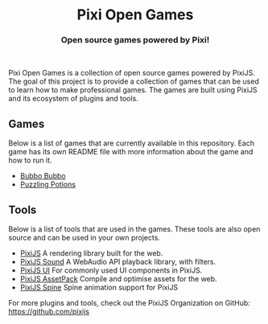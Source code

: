 <div align="center">
    <h1>Pixi Open Games</h1>
    <h3>Open source games powered by Pixi!</h3>
</div>
<br>

Pixi Open Games is a collection of open source games powered by PixiJS. The goal of this project is to provide a collection of games that can be used to learn how to make professional games. The games are built using PixiJS and its ecosystem of plugins and tools.

## Games

Below is a list of games that are currently available in this repository. Each game has its own README file with more information about the game and how to run it.

- [Bubbo Bubbo](/bubbo-bubbo/README.md)
- [Puzzling Potions](/puzzling-potions/README.md)

## Tools

Below is a list of tools that are used in the games. These tools are also open source and can be used in your own projects.

- [PixiJS](https://github.com/pixijs/pixijs) A rendering library built for the web.
- [PixiJS Sound](https://github.com/pixijs/sound) A WebAudio API playback library, with filters.
- [PixiJS UI](https://github.com/pixijs/ui) For commonly used UI components in PixiJS.
- [PixiJS AssetPack](https://github.com/pixijs/assetpack) Compile and optimise assets for the web.
- [PixiJS Spine](https://github.com/pixijs/spine) Spine animation support for PixiJS

For more plugins and tools, check out the PixiJS Organization on GitHub: https://github.com/pixijs
